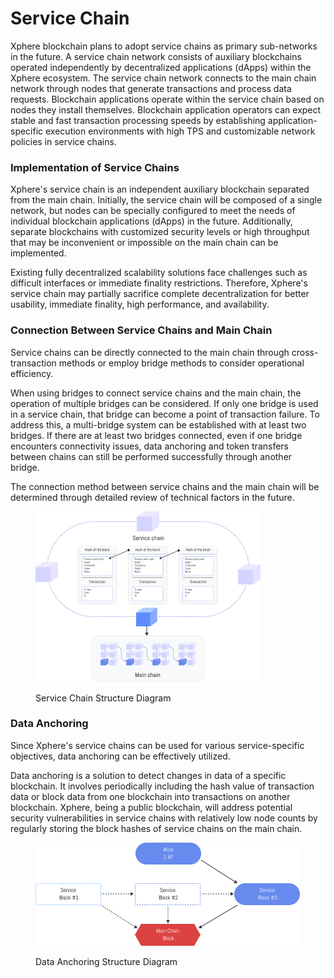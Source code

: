 # Service Chain

Xphere blockchain plans to adopt service chains as primary sub-networks in the future. A service chain network consists of auxiliary blockchains operated independently by decentralized applications (dApps) within the Xphere ecosystem. The service chain network connects to the main chain network through nodes that generate transactions and process data requests. Blockchain applications operate within the service chain based on nodes they install themselves. Blockchain application operators can expect stable and fast transaction processing speeds by establishing application-specific execution environments with high TPS and customizable network policies in service chains.



### Implementation of Service Chains

Xphere's service chain is an independent auxiliary blockchain separated from the main chain. Initially, the service chain will be composed of a single network, but nodes can be specially configured to meet the needs of individual blockchain applications (dApps) in the future. Additionally, separate blockchains with customized security levels or high throughput that may be inconvenient or impossible on the main chain can be implemented. 

Existing fully decentralized scalability solutions face challenges such as difficult interfaces or immediate finality restrictions. Therefore, Xphere's service chain may partially sacrifice complete decentralization for better usability, immediate finality, high performance, and availability.



### Connection Between Service Chains and Main Chain

Service chains can be directly connected to the main chain through cross-transaction methods or employ bridge methods to consider operational efficiency. 

When using bridges to connect service chains and the main chain, the operation of multiple bridges can be considered. If only one bridge is used in a service chain, that bridge can become a point of transaction failure. To address this, a multi-bridge system can be established with at least two bridges. If there are at least two bridges connected, even if one bridge encounters connectivity issues, data anchoring and token transfers between chains can still be performed successfully through another bridge. 

The connection method between service chains and the main chain will be determined through detailed review of technical factors in the future.



<div data-full-width="true">

<figure><img src="../.gitbook/assets/Group 48096353.png" alt=""><figcaption><p>Service Chain Structure Diagram</p></figcaption></figure>

</div>



### Data Anchoring

Since Xphere's service chains can be used for various service-specific objectives, data anchoring can be effectively utilized. 

Data anchoring is a solution to detect changes in data of a specific blockchain. It involves periodically including the hash value of transaction data or block data from one blockchain into transactions on another blockchain. Xphere, being a public blockchain, will address potential security vulnerabilities in service chains with relatively low node counts by regularly storing the block hashes of service chains on the main chain.



<div data-full-width="true">

<figure><img src="../.gitbook/assets/Group 48096354.png" alt=""><figcaption><p>Data Anchoring Structure Diagram</p></figcaption></figure>

</div>











